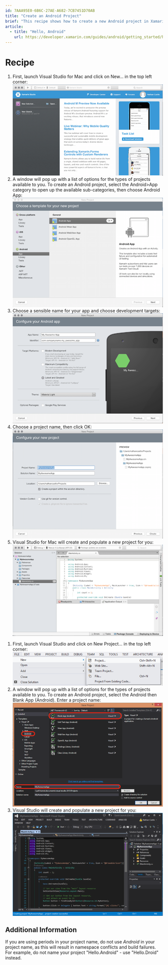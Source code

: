 ```yaml
---
id: 7AAA95E0-6B6C-27AE-A682-7CB7451D70AB
title: "Create an Android Project"
brief: "This recipe shows how to create a new Android project in Xamarin and Visual Studio."
article:
  - title: "Hello, Android" 
    url: https://developer.xamarin.com/guides/android/getting_started/hello,_world
---
```


<a name="Recipe" class="injected"></a>

# Recipe

<ide name="xs">
  <ol>
    <li>First, launch Visual Studio for Mac and click on <span class="UIItem">New...</span> in the top
    left corner: <img src="Images/project_00.png"</li>
    <li>A window will pop up with a list of options for the types of projects
    available to you. To create an Android project, select the Android>App category to open up
    the available sub-categories, then choose Android App: <img src="Images/android_project_01.png" /></li>
    <li>Choose a sensible name for your app and choose development targets: <img src="Images/app_name.png" /></li>
    <li>Choose a project name, then click <span class="UIItem">OK</span>:<br /> <img src="Images/project_name.png" /></li>
    <li>Visual Studio for Mac will create and populate a new project for you: <img src="Images/android_project_02.png" /></li>
  </ol>
</ide>
<ide name="vs">
  <ol>
    <li>First, launch Visual Studio and click on <span class="UIItem">New Project...</span> in the top
    left corner: <img src="Images/project_00_vs.png"</li>
    <li>A window will pop up with a list of options for the types of projects
    available to you. To create an Android project, select the Android then <span class="UIItem">Blank App (Android)</span>. Enter a project name: <img src="Images/android_project_01_vs.png" /></li>
    <li>Visual Studio will create and populate a new project for you: <img src="Images/android_project_02_vs.png" /></li>
  </ol>
</ide>

## Additional Information

If you are using periods in your project name, do not use *Android* in your project name, as this will result in namespace conflicts and build failures. For example, do not name your project "Hello.Android" - use "Hello.Droid" instead.

